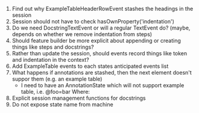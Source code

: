 1. Find out why ExampleTableHeaderRowEvent stashes the headings in the session
1. Session should not have to check hasOwnProperty('indentation')
1. Do we need DocstringTextEvent or will a regular TextEvent do? (maybe, depends on whether we remove indentation from steps)
1. Should feature builder be more explicit about appending or creating things like steps and docstrings?
1. Rather than update the session, should events record things like token and indentation in the context?
1. Add ExampleTable events to each states anticipated events list
1. What happens if annotations are stashed, then the next element doesn't suppor them (e.g. an example table)
   - I need to have an AnnotationState which will not support example table, i.e.
     @foo=bar
     Where:
1. Explicit session management functions for docstrings
1. Do not expose state name from machine
